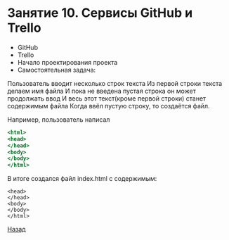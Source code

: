 # Занятие 10. Сервисы GitHub и Trello

- GitHub
- Trello
- Начало проектирования проекта
- Самостоятельная задача:

Пользователь вводит несколько строк текста
Из первой строки текста делаем имя файла
И пока не введена пустая строка он может продолжать ввод
И весь этот текст(кроме первой строки) станет содержимым файла
Когда ввёл пустую строку, то создаётся файл.

Например, пользователь написал
```Введите:>index.html
<html>
<head>
</head>
<body>
</body>
</html>
```

В итоге создался файл index.html с содержимым:
```<html>
<head>
</head>
<body>
</body>
</html>
```

[Назад](https://github.com/lavsexpert/python/)
